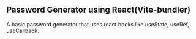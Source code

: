 ## Password Generator using React(Vite-bundler) 
A basic password generator that uses react hooks like useState, useRef, useCallback. 
